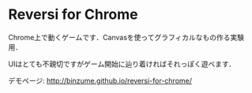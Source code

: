# Reversi for Chrome

Chrome上で動くゲームです．Canvasを使ってグラフィカルなもの作る実験用．

UIはとても不親切ですがゲーム開始に辿り着ければそれっぽく遊べます．


デモページ: http://binzume.github.io/reversi-for-chrome/
